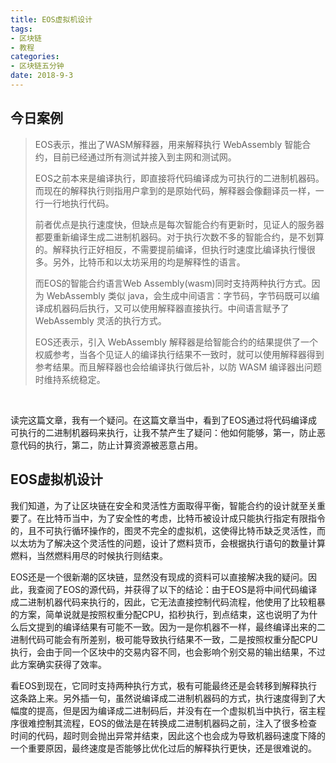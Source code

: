 ```yaml
---
title: EOS虚拟机设计
tags:
- 区块链
- 教程
categories:
- 区块链五分钟
date: 2018-9-3
---
```


## 今日案例

> EOS表示，推出了WASM解释器，用来解释执行 WebAssembly 智能合约，目前已经通过所有测试并接入到主网和测试网。
> 
> EOS之前本来是编译执行，即直接将代码编译成为可执行的二进制机器码。而现在的解释执行则指用户拿到的是原始代码，解释器会像翻译员一样，一行一行地执行代码。
> 
> 前者优点是执行速度快，但缺点是每次智能合约有更新时，见证人的服务器都要重新编译生成二进制机器码。对于执行次数不多的智能合约，是不划算的。解释执行正好相反，不需要提前编译，但执行时速度比编译执行慢很多。另外，比特币和以太坊采用的均是解释性的语言。
> 
> 而EOS的智能合约语言Web Assembly(wasm)同时支持两种执行方式。因为 WebAssembly 类似 java，会生成中间语言：字节码，字节码既可以编译成机器码后执行，又可以使用解释器直接执行。中间语言赋予了 WebAssembly 灵活的执行方式。
> 
> EOS还表示，引入 WebAssembly
> 解释器是给智能合约的结果提供了一个权威参考，当各个见证人的编译执行结果不一致时，就可以使用解释器得到参考结果。而且解释器也会给编译执行做后补，以防
> WASM 编译器出问题时维持系统稳定。

 

读完这篇文章，我有一个疑问。在这篇文章当中，看到了EOS通过将代码编译成可执行的二进制机器码来执行，让我不禁产生了疑问：他如何能够，第一，防止恶意代码的执行，第二，防止计算资源被恶意占用。

## EOS虚拟机设计 

我们知道，为了让区块链在安全和灵活性方面取得平衡，智能合约的设计就至关重要了。在比特币当中，为了安全性的考虑，比特币被设计成只能执行指定有限指令的，且不可执行循环操作的，图灵不完全的虚拟机，这使得比特币缺乏灵活性，而以太坊为了解决这个灵活性的问题，设计了燃料货币，会根据执行语句的数量计算燃料，当然燃料用尽的时候执行则结束。

EOS还是一个很新潮的区块链，显然没有现成的资料可以直接解决我的疑问。因此，我查阅了EOS的源代码，并获得了以下的结论：由于EOS是将中间代码编译成二进制机器代码来执行的，因此，它无法直接控制代码流程，他使用了比较粗暴的方案，简单说就是按照权重分配CPU，掐秒执行，到点结束，这也说明了为什么后文提到的编译结果有可能不一致。因为一是你机器不一样，最终编译出来的二进制代码可能会有所差别，极可能导致执行结果不一致，二是按照权重分配CPU执行，会由于同一个区块中的交易内容不同，也会影响个别交易的输出结果，不过此方案确实获得了效率。

看EOS到现在，它同时支持两种执行方式，极有可能最终还是会转移到解释执行这条路上来。另外插一句，虽然说编译成二进制机器码的方式，执行速度得到了大幅度的提高，但是因为编译成二进制码后，并没有在一个虚拟机当中执行，宿主程序很难控制其流程，EOS的做法是在转换成二进制机器码之前，注入了很多检查时间的代码，超时则会抛出异常并结束，因此这个也会成为导致机器码速度下降的一个重要原因，最终速度是否能够比优化过后的解释执行更快，还是很难说的。

